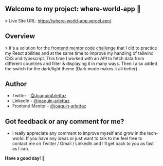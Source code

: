 ## Welcome to my project: where-world-app 👋

» Live Site URL: https://where-world-app.vercel.app/

## Overview
» It's a solution for the [frontend mentor code challenge](https://www.frontendmentor.io/challenges/rest-countries-api-with-color-theme-switcher-5cacc469fec04111f7b848ca) that I did to practice my React abilities and at the same time to improve my handling of tailwind CSS and typescript. This time I worked with an API to fetch data from different countries and filter & displaying it in many ways. Then I also added the switch for the dark/light theme (Dark mode makes it all better).
 
## Author

- Twitter - [@JoaquinArlettaz](https://twitter.com/JoaquinArlettaz)
- LinkedIn - [@joaquin-arlettaz](https://www.linkedin.com/in/joaqu%C3%ADn-arlettaz/)
- Frontend Mentor - [@joaquin-arlettaz](https://www.frontendmentor.io/profile/Joadevy/)

## Got feedback or any comment for me?

- I really appreciate any comment to improve myself and grow in the tech-world. If you have any ideas or just want to talk to me feel free to contact me on Twitter / Gmail / LinkedIn and I'll get back to you as fast as I can.  

**Have a good day!** 🚀

